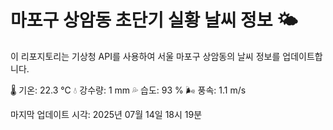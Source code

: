 
# 마포구 상암동 초단기 실황 날씨 정보 🌤️

이 리포지토리는 기상청 API를 사용하여 서울 마포구 상암동의 날씨 정보를 업데이트합니다. 

🌡️ 기온: 22.3 ℃
💧 강수량: 1 mm
💦 습도: 93 %
🌬️ 풍속: 1.1 m/s

마지막 업데이트 시각: 2025년 07월 14일 18시 19분    
